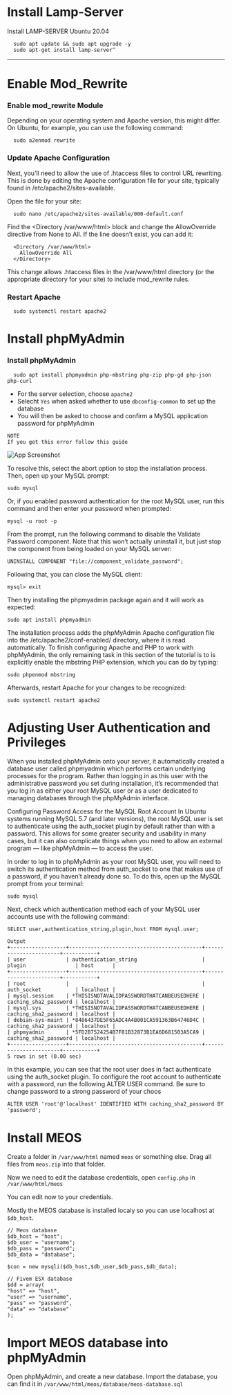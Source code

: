 
# Install Lamp-Server

Install LAMP-SERVER Ubuntu 20.04

```
  sudo apt update && sudo apt upgrade -y
  sudo apt-get install lamp-server^
```
---

# Enable Mod_Rewrite

### Enable mod_rewrite Module

Depending on your operating system and Apache version, this might differ. On Ubuntu, for example, you can use the following command:

```
  sudo a2enmod rewrite
```

### Update Apache Configuration

Next, you’ll need to allow the use of .htaccess files to control URL rewriting. This is done by editing the Apache configuration file for your site, typically found in /etc/apache2/sites-available.

Open the file for your site:

```
  sudo nano /etc/apache2/sites-available/000-default.conf
```

Find the <Directory /var/www/html> block and change the AllowOverride directive from None to All. If the line doesn’t exist, you can add it:

```
  <Directory /var/www/html>
    AllowOverride All
  </Directory>
```
This change allows .htaccess files in the /var/www/html directory (or the appropriate directory for your site) to include mod_rewrite rules.

### Restart Apache
```
  sudo systemctl restart apache2
```

# Install phpMyAdmin

### Install phpMyAdmin
```
  sudo apt install phpmyadmin php-mbstring php-zip php-gd php-json php-curl
```
- For the server selection, choose `apache2`
- Selecht `Yes` when asked whether to use `dbconfig-common` to set up the database
- You will then be asked to choose and confirm a MySQL application password for phpMyAdmin

```
NOTE
If you get this error follow this guide
```
![App Screenshot](https://i.imgur.com/HD0Bw6X.png)

To resolve this, select the abort option to stop the installation process. Then, open up your MySQL prompt:
```
sudo mysql
```

Or, if you enabled password authentication for the root MySQL user, run this command and then enter your password when prompted:
```
mysql -u root -p
```

From the prompt, run the following command to disable the Validate Password component. Note that this won’t actually uninstall it, but just stop the component from being loaded on your MySQL server:
```
UNINSTALL COMPONENT "file://component_validate_password";
```

Following that, you can close the MySQL client:
```
mysql> exit
```

Then try installing the phpmyadmin package again and it will work as expected:
```
sudo apt install phpmyadmin
```

The installation process adds the phpMyAdmin Apache configuration file into the /etc/apache2/conf-enabled/ directory, where it is read automatically. To finish configuring Apache and PHP to work with phpMyAdmin, the only remaining task in this section of the tutorial is to is explicitly enable the mbstring PHP extension, which you can do by typing:

```
sudo phpenmod mbstring
```

Afterwards, restart Apache for your changes to be recognized:

```
sudo systemctl restart apache2
```

# Adjusting User Authentication and Privileges
When you installed phpMyAdmin onto your server, it automatically created a database user called phpmyadmin which performs certain underlying processes for the program. Rather than logging in as this user with the administrative password you set during installation, it’s recommended that you log in as either your root MySQL user or as a user dedicated to managing databases through the phpMyAdmin interface.

Configuring Password Access for the MySQL Root Account
In Ubuntu systems running MySQL 5.7 (and later versions), the root MySQL user is set to authenticate using the auth_socket plugin by default rather than with a password. This allows for some greater security and usability in many cases, but it can also complicate things when you need to allow an external program — like phpMyAdmin — to access the user.

In order to log in to phpMyAdmin as your root MySQL user, you will need to switch its authentication method from auth_socket to one that makes use of a password, if you haven’t already done so. To do this, open up the MySQL prompt from your terminal:

```
sudo mysql
```

Next, check which authentication method each of your MySQL user accounts use with the following command:

```
SELECT user,authentication_string,plugin,host FROM mysql.user;
```

```
Output
+------------------+-------------------------------------------+-----------------------+-----------+
| user             | authentication_string                     | plugin                | host      |
+------------------+-------------------------------------------+-----------------------+-----------+
| root             |                                           | auth_socket           | localhost |
| mysql.session    | *THISISNOTAVALIDPASSWORDTHATCANBEUSEDHERE | caching_sha2_password | localhost |
| mysql.sys        | *THISISNOTAVALIDPASSWORDTHATCANBEUSEDHERE | caching_sha2_password | localhost |
| debian-sys-maint | *8486437DE5F65ADC4A4B001CA591363B64746D4C | caching_sha2_password | localhost |
| phpmyadmin       | *5FD2B7524254B7F81B32873B1EA6D681503A5CA9 | caching_sha2_password | localhost |
+------------------+-------------------------------------------+-----------------------+-----------+
5 rows in set (0.00 sec)
```

In this example, you can see that the root user does in fact authenticate using the auth_socket plugin. To configure the root account to authenticate with a password, run the following ALTER USER command. Be sure to change password to a strong password of your choos

```
ALTER USER 'root'@'localhost' IDENTIFIED WITH caching_sha2_password BY 'password';
```

# Install MEOS
Create a folder in `/var/www/html` named `meos` or something else. Drag all files from `meos.zip` into that folder.

Now we need to edit the database credentials, open `config.php` in `/var/www/html/meos`

You can edit now to your credentials. 

Mostly the MEOS database is installed localy so you can use localhost at `$db_host`.
```
// Meos database
$db_host = "host";
$db_user = "username";
$db_pass = "password";
$db_data = "database";

$con = new mysqli($db_host,$db_user,$db_pass,$db_data);

// Fivem ESX database
$dd = array(
"host" => "host",
"user" => "username",
"pass" => "password",
"data" => "database"
);
```

# Import MEOS database into phpMyAdmin
Open phpMyAdmin, and create a new database. Import the database, you can find it in `/var/www/html/meos/database/meos-database.sql`





